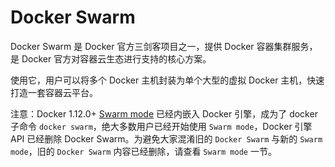 # Docker Swarm

Docker Swarm 是 Docker 官方三剑客项目之一，提供 Docker 容器集群服务，是 Docker 官方对容器云生态进行支持的核心方案。

使用它，用户可以将多个 Docker 主机封装为单个大型的虚拟 Docker 主机，快速打造一套容器云平台。

注意：Docker 1.12.0+ [Swarm mode](https://docs.docker.com/engine/swarm/) 已经内嵌入 Docker 引擎，成为了 docker 子命令 `docker swarm`，绝大多数用户已经开始使用 `Swarm mode`，Docker 引擎 API 已经删除 Docker Swarm。为避免大家混淆旧的 `Docker Swarm` 与新的 `Swarm mode`，旧的 `Docker Swarm` 内容已经删除，请查看 `Swarm mode` 一节。

